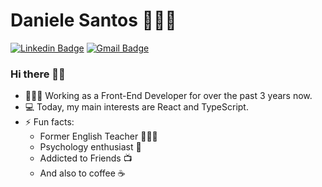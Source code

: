 # Daniele Santos 👩🏻‍💻

[![Linkedin Badge](https://img.shields.io/badge/-LinkedIn-blue?style=flat-square&logo=Linkedin&logoColor=white&link=https://www.linkedin.com/in/alexandre-monteiro-9a03371a5/)](https://www.linkedin.com/in/danielejsantos/)
[![Gmail Badge](https://img.shields.io/badge/-Gmail-c14438?style=flat-square&logo=Gmail&logoColor=white&link=mailto:danijovina@gmail.com)](mailto:danijovina@gmail.com)

### Hi there 👋🏻

- 👩🏻‍💻 Working as a Front-End Developer for over the past 3 years now.
- 💻 Today, my main interests are React and TypeScript.
- ⚡ Fun facts:
  - Former English Teacher 👩🏻‍🏫
  - Psychology enthusiast 🧠
  - Addicted to Friends 📺
  - And also to coffee ☕
